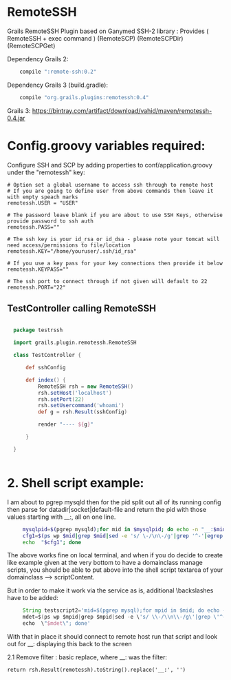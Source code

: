 RemoteSSH
=========

Grails RemoteSSH Plugin based on Ganymed SSH-2 library : Provides ( RemoteSSH + exec command ) (RemoteSCP) (RemoteSCPDir) (RemoteSCPGet)


Dependency Grails 2:

```groovy
	compile ":remote-ssh:0.2"
```

Dependency Grails 3 (build.gradle):

```groovy
	compile "org.grails.plugins:remotessh:0.4"
```


Grails 3:  https://bintray.com/artifact/download/vahid/maven/remotessh-0.4.jar
	


# Config.groovy variables required:

Configure SSH and SCP by adding properties to conf/application.groovy under the "remotessh" key:


    # Option set a global username to access ssh through to remote host
    # If you are going to define user from above commands then leave it with empty speach marks
    remotessh.USER = "USER"

    # The password leave blank if you are about to use SSH Keys, otherwise provide password to ssh auth
    remotessh.PASS=""

    # The ssh key is your id_rsa or id_dsa - please note your tomcat will need access/permissions to file/location
    remotessh.KEY="/home/youruser/.ssh/id_rsa"

    # If you use a key pass for your key connections then provide it below
    remotessh.KEYPASS=""

    # The ssh port to connect through if not given will default to 22
    remotessh.PORT="22"




## TestController calling RemoteSSH
```groovy

  package testrssh

  import grails.plugin.remotessh.RemoteSSH

  class TestController {

      def sshConfig

      def index() {
          RemoteSSH rsh = new RemoteSSH()
          rsh.setHost('localhost')
          rsh.setPort(22)
          rsh.setUsercommand('whoami')
          def g = rsh.Result(sshConfig)

          render "---- ${g}"

      }

  }



```




# 2. Shell script example:
I am about to pgrep mysqld then for the pid split out all of its running config then parse for datadir|socket|default-file and return the pid with those values starting with __:, all on one line.

```bash
	 mysqlpid=$(pgrep mysqld);for mid in $mysqlpid; do echo -n "__:$mid config is ";
	 cfg1=$(ps wp $mid|grep $mid|sed -e 's/ \-/\n\-/g'|grep '^-'|egrep "datadir|socket|default-file"|tr  "\n\r" " ");
	 echo  "$cfg1"; done
```
The above works fine on local terminal, and when if you do decide to create like example given at the very bottom to have a
 domainclass manage scripts, you should be able to put above into the shell script textarea of your domainclass --> scriptContent.


But in order to make it work via the service as is, additional \backslashes have to be added:


```groovy
	 String testscript2='mid=$(pgrep mysql);for mpid in $mid; do echo -n \"__:$mpid config is \";
	 mdet=$(ps wp $mpid|grep $mpid|sed -e \'s/ \\-/\\n\\-/g\'|grep \'^-\'|egrep \"datadir|socket|default-file\"|tr  \"\\n\\r\" \" \");
	 echo  \"$mdet\"; done'


```
With that in place it should connect to remote host run that script and look out for __: displaying this back to the screen


2.1 Remove filter : basic replace, where __: was the filter:

    return rsh.Result(remotessh).toString().replace('__:', '')


